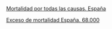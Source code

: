 [Mortalidad por todas las causas. España](https://momo.isciii.es/public/momo/dashboard/momo_dashboard.html)

[Exceso de mortalidad España. 68.000](https://www.eldiario.es/sociedad/muertes-semana-dispara-mortalidad-coronavirus-12-enero_1_5959361.html)
